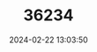 ---
title: "36234"
category: "Millettia hitsika"
draft: false
date: 2024-02-22 13:03:50
languages:
  Malagasy: ["Hitsika"]
---